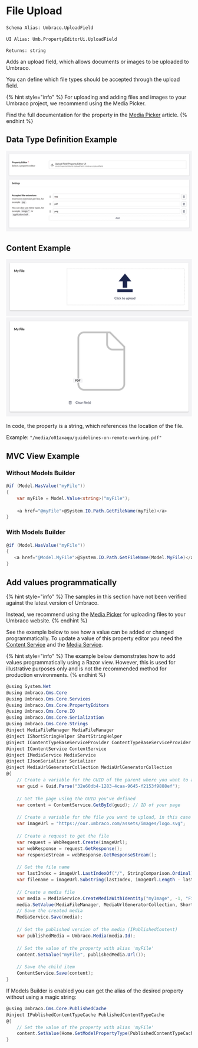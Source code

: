 # File Upload

`Schema Alias: Umbraco.UploadField`

`UI Alias: Umb.PropertyEditorUi.UploadField`

`Returns: string`

Adds an upload field, which allows documents or images to be uploaded to Umbraco.

You can define which file types should be accepted through the upload field.

{% hint style="info" %}
For uploading and adding files and images to your Umbraco project, we recommend using the Media Picker.

Find the full documentation for the property in the [Media Picker](media-picker-3.md) article.
{% endhint %}

## Data Type Definition Example

![File Upload Definition](images/file-upload-definition.png)

## Content Example

![Content Example Empty](images/fileupload-content-empty.png) ![Content Example](images/fileupload-content.png)

In code, the property is a string, which references the location of the file.

Example: `"/media/o01axaqu/guidelines-on-remote-working.pdf"`

## MVC View Example

### Without Models Builder

```csharp
@if (Model.HasValue("myFile"))
{
    var myFile = Model.Value<string>("myFile");

    <a href="@myFile">@System.IO.Path.GetFileName(myFile)</a>
}
```

### With Models Builder

```csharp
@if (Model.HasValue("myFile"))
{
   <a href="@Model.MyFile">@System.IO.Path.GetFileName(Model.MyFile)</a>
}
```

## Add values programmatically

{% hint style="info" %}
The samples in this section have not been verified against the latest version of Umbraco.

Instead, we recommend using the [Media Picker](media-picker-3.md) for uploading files to your Umbraco website.
{% endhint %}

See the example below to see how a value can be added or changed programmatically. To update a value of this property editor you need the [Content Service](https://apidocs.umbraco.com/v15/csharp/api/Umbraco.Cms.Core.Services.ContentService.html) and the [Media Service](https://apidocs.umbraco.com/v15/csharp/api/Umbraco.Cms.Core.Services.MediaService.html).

{% hint style="info" %}
The example below demonstrates how to add values programmatically using a Razor view. However, this is used for illustrative purposes only and is not the recommended method for production environments.
{% endhint %}

```csharp
@using System.Net
@using Umbraco.Cms.Core
@using Umbraco.Cms.Core.Services
@using Umbraco.Cms.Core.PropertyEditors
@using Umbraco.Cms.Core.IO
@using Umbraco.Cms.Core.Serialization
@using Umbraco.Cms.Core.Strings
@inject MediaFileManager MediaFileManager
@inject IShortStringHelper ShortStringHelper
@inject IContentTypeBaseServiceProvider ContentTypeBaseServiceProvider
@inject IContentService ContentService
@inject IMediaService MediaService
@inject IJsonSerializer Serializer
@inject MediaUrlGeneratorCollection MediaUrlGeneratorCollection
@{
    // Create a variable for the GUID of the parent where you want to add a child item
    var guid = Guid.Parse("32e60db4-1283-4caa-9645-f2153f9888ef");

    // Get the page using the GUID you've defined
    var content = ContentService.GetById(guid); // ID of your page

    // Create a variable for the file you want to upload, in this case the Our Umbraco logo
    var imageUrl = "https://our.umbraco.com/assets/images/logo.svg";

    // Create a request to get the file
    var request = WebRequest.Create(imageUrl);
    var webResponse = request.GetResponse();
    var responseStream = webResponse.GetResponseStream();

    // Get the file name 
    var lastIndex = imageUrl.LastIndexOf("/", StringComparison.Ordinal) + 1;
    var filename = imageUrl.Substring(lastIndex, imageUrl.Length - lastIndex);

    // Create a media file
    var media = MediaService.CreateMediaWithIdentity("myImage", -1, "File");
    media.SetValue(MediaFileManager, MediaUrlGeneratorCollection, ShortStringHelper, ContentTypeBaseServiceProvider, Constants.Conventions.Media.File, filename, responseStream);
    // Save the created media 
    MediaService.Save(media);

    // Get the published version of the media (IPublishedContent)
    var publishedMedia = Umbraco.Media(media.Id);

    // Set the value of the property with alias 'myFile' 
    content.SetValue("myFile", publishedMedia.Url());

    // Save the child item
    ContentService.Save(content);
}
```

If Models Builder is enabled you can get the alias of the desired property without using a magic string:

```csharp
@using Umbraco.Cms.Core.PublishedCache
@inject IPublishedContentTypeCache PublishedContentTypeCache
@{
    // Set the value of the property with alias 'myFile'
    content.SetValue(Home.GetModelPropertyType(PublishedContentTypeCache, x => x.MyFile).Alias, publishedMedia.Url();
}
```
